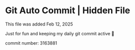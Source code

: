 # Git Auto Commit | Hidden File

This file was added Feb 12, 2025

Just for fun and keeping my daily git commit active 🤪

commit number: 3163881
